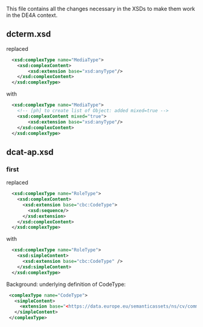 This file contains all the changes necessary in the XSDs to make them work in the DE4A context.

## dcterm.xsd


replaced

```xml
  <xsd:complexType name="MediaType">
    <xsd:complexContent>
        <xsd:extension base="xsd:anyType"/>   
    </xsd:complexContent>
  </xsd:complexType>
```

with

```xml
  <xsd:complexType name="MediaType">
    <!-- [ph] to create list of Object: added mixed=true -->
    <xsd:complexContent mixed="true">
        <xsd:extension base="xsd:anyType"/>   
    </xsd:complexContent>
  </xsd:complexType>
```


## dcat-ap.xsd

### first

replaced

```xml
  <xsd:complexType name="RoleType">
    <xsd:complexContent>
      <xsd:extension base="cbc:CodeType">
        <xsd:sequence/>
      </xsd:extension>
    </xsd:complexContent>
  </xsd:complexType>
```

with

```xml
  <xsd:complexType name="RoleType">
    <xsd:simpleContent>
      <xsd:extension base="cbc:CodeType" />
    </xsd:simpleContent>
  </xsd:complexType>
```

Background: underlying definition of CodeType:

```xml
 <complexType name="CodeType">
   <simpleContent>
     <extension base="<https://data.europe.eu/semanticassets/ns/cv/common/dataTypes-2.0.0#>CodeType" />
   </simpleContent>
 </complexType>
 ```
 